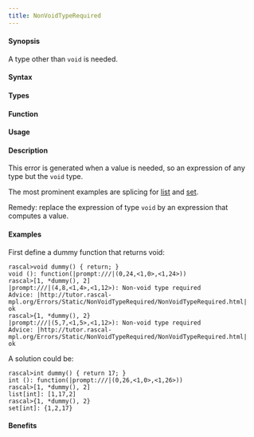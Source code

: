 ```yaml
---
title: NonVoidTypeRequired
---
```


#### Synopsis

A type other than `void` is needed.

#### Syntax

#### Types

#### Function
       
#### Usage

#### Description

This error is generated when a value is needed, so an expression of any type but the `void` type.

The most prominent examples are splicing for 
[list](/Rascal/Expressions/Values/List/Splice) and [set](/Rascal/Expressions/Values/Set/Splice).

Remedy: replace the expression of type `void` by an expression that computes a value.

#### Examples

First define a dummy function that returns void:

```rascal-shell
rascal>void dummy() { return; }
void (): function(|prompt:///|(0,24,<1,0>,<1,24>))
rascal>[1, *dummy(), 2]
|prompt:///|(4,8,<1,4>,<1,12>): Non-void type required
Advice: |http://tutor.rascal-mpl.org/Errors/Static/NonVoidTypeRequired/NonVoidTypeRequired.html|
ok
rascal>{1, *dummy(), 2}
|prompt:///|(5,7,<1,5>,<1,12>): Non-void type required
Advice: |http://tutor.rascal-mpl.org/Errors/Static/NonVoidTypeRequired/NonVoidTypeRequired.html|
ok
```
A solution could be:


```rascal-shell
rascal>int dummy() { return 17; }
int (): function(|prompt:///|(0,26,<1,0>,<1,26>))
rascal>[1, *dummy(), 2]
list[int]: [1,17,2]
rascal>{1, *dummy(), 2}
set[int]: {1,2,17}
```

#### Benefits


